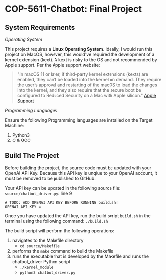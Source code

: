 # COP-5611-Chatbot: Final Project

## System Requirements
*Operating System*

This project requires a **Linux Operating System**. Ideally, I would run this project on MacOS, however, this would've required the development of a kernel extension (kext). A kext is risky to the OS and not recommended by Apple support. Per the Apple support website: 
> "In macOS 11 or later, if third-party kernel extensions (kexts) are enabled, they can’t be loaded into the kernel on demand. They require the user’s approval and restarting of the macOS to load the changes into the kernel, and they also require that the secure boot be configured to Reduced Security on a Mac with Apple silicon."
[Apple Support](https://support.apple.com/guide/deployment/system-and-kernel-extensions-in-macos-depa5fb8376f/web)

*Programming Languages*

Ensure the following Programming languages are installed on the Target Machine:
1. Python3
2. C & GCC


## Build The Project
Before building the project, the source code must be updated with your OpenAI API Key. Because this API key is unqiue to your OpenAI account, it must be removed to be published to GitHub. 

Your API key can be updated in the following source file:
`source/chatbot_driver.py`: line 9

```
# TODO: ADD OPENAI API KEY BEFORE RUNNING build.sh!
OPENAI_API_KEY =
``` 

Once you have updated the API key, run the build script `build.sh` in the terminal using the following command: `./build.sh`

The build script will perform the following operations:
1. navigates to the Makefile directory 
    - `cd source/Makefile`
2. performs the `make` command to build the Makefile
3. runs the executable that is developed by the Makefile and runs the chatbot_driver Python script
    - `./kernel_module`
    - `python3 chatbot_driver.py`
